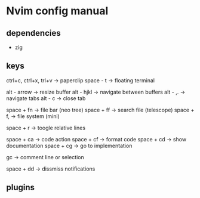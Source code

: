 # Nvim config manual

## dependencies

- zig

## keys

ctrl+c, ctrl+x, trl+v -> paperclip
space - t -> floating terminal

alt - arrow -> resize buffer
alt - hjkl -> navigate between buffers
alt - ,. -> navigate tabs
alt - c -> close tab

space + fn -> file bar (neo tree)
space + ff -> search file (telescope)
space + f, -> file system (mini)

space + r -> toogle relative lines

space + ca -> code action
space + cf -> format code
space + cd -> show documentation
space + cg -> go to implementation

gc -> comment line or selection

space + dd -> dissmiss notifications

## plugins
